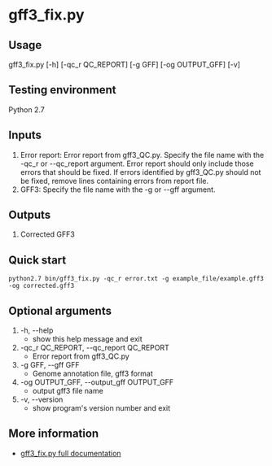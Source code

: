 # gff3_fix.py

## Usage 

gff3_fix.py [-h] [-qc_r QC_REPORT] [-g GFF] [-og OUTPUT_GFF] [-v]

## Testing environment

Python 2.7

## Inputs
1. Error report: Error report from gff3_QC.py. Specify the file name with the -qc_r or --qc_report argument. Error report should only include those errors that should be fixed. If errors identified by gff3_QC.py should not be fixed, remove lines containing errors from report file. 
2. GFF3: Specify the file name with the -g or --gff argument.


## Outputs
1. Corrected GFF3

## Quick start
`python2.7 bin/gff3_fix.py -qc_r error.txt -g example_file/example.gff3 -og corrected.gff3`

## Optional arguments

1.  -h, --help            
    - show this help message and exit
2.  -qc_r QC_REPORT, --qc_report QC_REPORT
    - Error report from gff3_QC.py
3.  -g GFF, --gff GFF
    - Genome annotation file, gff3 format
4.  -og OUTPUT_GFF, --output_gff OUTPUT_GFF
    - output gff3 file name
5.  -v, --version         
    - show program's version number and exit

## More information
- [gff3_fix.py full documentation](https://github.com/NAL-i5K/GFF3toolkit/wiki/gff3_fix.py-documentation)
